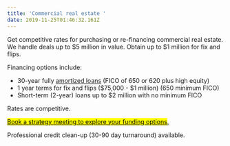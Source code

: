 ```yaml
---
title: 'Commercial real estate '
date: 2019-11-25T01:46:32.161Z
---
```

Get competitive rates for purchasing or re-financing commercial real estate. We handle deals up to $5 million in value. Obtain up to $1 million for fix and flips. 

Financing options include: 

* 30-year fully <a href="https://www.investopedia.com/terms/a/amortized_loan.asp" target="blank">amortized loans</a> (FICO of 650 or 620 plus high equity)
* 1 year terms for fix and flips ($75,000 - $1 million) (650 minimum FICO)
* Short-term (2-year) loans up to $2 million with no minimum FICO

Rates are competitive. 

<!-- Calendly link widget begin -->

<link href="https://assets.calendly.com/assets/external/widget.css" rel="stylesheet">
<script src="https://assets.calendly.com/assets/external/widget.js" type="text/javascript"></script>
<a href="" onclick="Calendly.initPopupWidget({url: 'https://calendly.com/spearfish/consultation'});return false;"><mark>	Book a strategy meeting to explore your funding options</mark>.</a>
<!-- Calendly link widget end -->

Professional credit clean-up (30-90 day turnaround) available.
